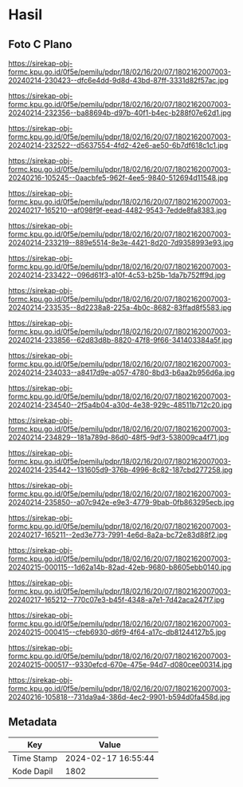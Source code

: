 # Hasil

## Foto C Plano

https://sirekap-obj-formc.kpu.go.id/0f5e/pemilu/pdpr/18/02/16/20/07/1802162007003-20240214-230423--dfc6e4dd-9d8d-43bd-87ff-3331d82f57ac.jpg

https://sirekap-obj-formc.kpu.go.id/0f5e/pemilu/pdpr/18/02/16/20/07/1802162007003-20240214-232356--ba88694b-d97b-40f1-b4ec-b288f07e62d1.jpg

https://sirekap-obj-formc.kpu.go.id/0f5e/pemilu/pdpr/18/02/16/20/07/1802162007003-20240214-232522--d5637554-4fd2-42e6-ae50-6b7df618c1c1.jpg

https://sirekap-obj-formc.kpu.go.id/0f5e/pemilu/pdpr/18/02/16/20/07/1802162007003-20240216-105245--0aacbfe5-962f-4ee5-9840-512694d11548.jpg

https://sirekap-obj-formc.kpu.go.id/0f5e/pemilu/pdpr/18/02/16/20/07/1802162007003-20240217-165210--af098f9f-eead-4482-9543-7edde8fa8383.jpg

https://sirekap-obj-formc.kpu.go.id/0f5e/pemilu/pdpr/18/02/16/20/07/1802162007003-20240214-233219--889e5514-8e3e-4421-8d20-7d9358993e93.jpg

https://sirekap-obj-formc.kpu.go.id/0f5e/pemilu/pdpr/18/02/16/20/07/1802162007003-20240214-233422--096d61f3-a10f-4c53-b25b-1da7b752ff9d.jpg

https://sirekap-obj-formc.kpu.go.id/0f5e/pemilu/pdpr/18/02/16/20/07/1802162007003-20240214-233535--8d2238a8-225a-4b0c-8682-83ffad8f5583.jpg

https://sirekap-obj-formc.kpu.go.id/0f5e/pemilu/pdpr/18/02/16/20/07/1802162007003-20240214-233856--62d83d8b-8820-47f8-9f66-341403384a5f.jpg

https://sirekap-obj-formc.kpu.go.id/0f5e/pemilu/pdpr/18/02/16/20/07/1802162007003-20240214-234033--a8417d9e-a057-4780-8bd3-b6aa2b956d6a.jpg

https://sirekap-obj-formc.kpu.go.id/0f5e/pemilu/pdpr/18/02/16/20/07/1802162007003-20240214-234540--2f5a4b04-a30d-4e38-929c-48511b712c20.jpg

https://sirekap-obj-formc.kpu.go.id/0f5e/pemilu/pdpr/18/02/16/20/07/1802162007003-20240214-234829--181a789d-86d0-48f5-9df3-538009ca4f71.jpg

https://sirekap-obj-formc.kpu.go.id/0f5e/pemilu/pdpr/18/02/16/20/07/1802162007003-20240214-235442--131605d9-376b-4996-8c82-187cbd277258.jpg

https://sirekap-obj-formc.kpu.go.id/0f5e/pemilu/pdpr/18/02/16/20/07/1802162007003-20240214-235850--a07c942e-e9e3-4779-9bab-0fb863295ecb.jpg

https://sirekap-obj-formc.kpu.go.id/0f5e/pemilu/pdpr/18/02/16/20/07/1802162007003-20240217-165211--2ed3e773-7991-4e6d-8a2a-bc72e83d88f2.jpg

https://sirekap-obj-formc.kpu.go.id/0f5e/pemilu/pdpr/18/02/16/20/07/1802162007003-20240215-000115--1d62a14b-82ad-42eb-9680-b8605ebb0140.jpg

https://sirekap-obj-formc.kpu.go.id/0f5e/pemilu/pdpr/18/02/16/20/07/1802162007003-20240217-165212--770c07e3-b45f-4348-a7e1-7d42aca247f7.jpg

https://sirekap-obj-formc.kpu.go.id/0f5e/pemilu/pdpr/18/02/16/20/07/1802162007003-20240215-000415--cfeb6930-d6f9-4f64-a17c-db81244127b5.jpg

https://sirekap-obj-formc.kpu.go.id/0f5e/pemilu/pdpr/18/02/16/20/07/1802162007003-20240215-000517--9330efcd-670e-475e-94d7-d080cee00314.jpg

https://sirekap-obj-formc.kpu.go.id/0f5e/pemilu/pdpr/18/02/16/20/07/1802162007003-20240216-105818--731da9a4-386d-4ec2-9901-b594d0fa458d.jpg


## Metadata

| Key        | Value               |
| ---------- | ------------------- |
| Time Stamp | 2024-02-17 16:55:44 |
| Kode Dapil | 1802                |




